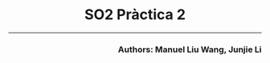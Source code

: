 # <div align="center"> SO2 Pràctica 2 </div>
----
###  <h3 align="right"> Authors: Manuel Liu Wang, Junjie Li </h3>